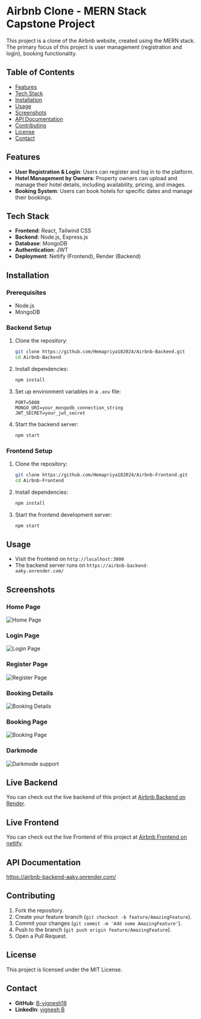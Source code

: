 # Airbnb Clone - MERN Stack Capstone Project

This project is a clone of the Airbnb website, created using the MERN stack. The primary focus of this project is user management (registration and login), booking functionality.

## Table of Contents

- [Features](#features)
- [Tech Stack](#tech-stack)
- [Installation](#installation)
- [Usage](#usage)
- [Screenshots](#screenshots)
- [API Documentation](#api-documentation)
- [Contributing](#contributing)
- [License](#license)
- [Contact](#contact)

## Features

- **User Registration & Login**: Users can register and log in to the platform.
- **Hotel Management by Owners**: Property owners can upload and manage their hotel details, including availability, pricing, and images.
- **Booking System**: Users can book hotels for specific dates and manage their bookings.

## Tech Stack

- **Frontend**: React, Tailwind CSS
- **Backend**: Node.js, Express.js
- **Database**: MongoDB
- **Authentication**: JWT
- **Deployment**: Netlify (Frontend), Render (Backend)

## Installation

### Prerequisites

- Node.js
- MongoDB

### Backend Setup

1. Clone the repository:

   ```bash
   git clone https://github.com/Hemapriya182024/Airbnb-Backend.git
   cd Airbnb-Backend
   ```

2. Install dependencies:

   ```bash
   npm install
   ```

3. Set up environment variables in a `.env` file:

   ```plaintext
   PORT=5000
   MONGO_URI=your_mongodb_connection_string
   JWT_SECRET=your_jwt_secret
   ```

4. Start the backend server:

   ```bash
   npm start
   ```

### Frontend Setup

1. Clone the repository:

   ```bash
   git clone https://github.com/Hemapriya182024/Airbnb-Frontend.git
   cd Airbnb-Frontend
   ```

2. Install dependencies:

   ```bash
   npm install
   ```

3. Start the frontend development server:

   ```bash
   npm start
   ```

## Usage

- Visit the frontend on `http://localhost:3000`
- The backend server runs on `https://airbnb-backend-aaky.onrender.com/`

## Screenshots

### Home Page

![Home Page](/Screenshots/homepage.png)

### Login Page

![Login Page](/Screenshots/loginpage.png)

### Register Page

![Register Page](/Screenshots/registerpage.png)

### Booking Details

![Booking Details](/Screenshots/BookingDetails.png)

### Booking Page

![Booking Page](/Screenshots/BookingPage.png)

### Darkmode

![Darkmode support](/Screenshots/Darkmode.png)

## Live Backend

You can check out the live backend of this project at [Airbnb Backend on Render](https://airbnb-backend-aaky.onrender.com).

## Live Frontend

You can check out the live Frontend of this project at [Airbnb Frontend on netlify](https://mern-capstone.netlify.app/).

## API Documentation

https://airbnb-backend-aaky.onrender.com/

## Contributing

1. Fork the repository.
2. Create your feature branch (`git checkout -b feature/AmazingFeature`).
3. Commit your changes (`git commit -m 'Add some AmazingFeature'`).
4. Push to the branch (`git push origin feature/AmazingFeature`).
5. Open a Pull Request.

## License

This project is licensed under the MIT License.

## Contact

- **GitHub**: [B-vignesh18](https://github.com/B-VIGNESH18)
- **LinkedIn**: [vignesh B](https://www.linkedin.com/in/vignesh-b-745089235/?utm_source=share&utm_campaign=share_via&utm_content=profile&utm_medium=android_app)
